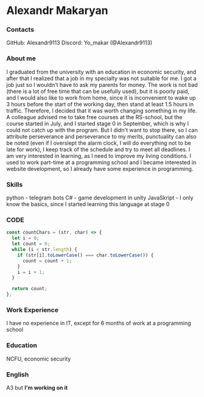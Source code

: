 # Alexandr Makaryan


### Contacts 

GitHub: Alexandr9113
Discord: Yo_makar (@Alexandr9113)


### About me

I graduated from the university with an education in economic security, and after that I realized that a job in my specialty was not suitable for me. I got a job just so I wouldn't have to ask my parents for money. The work is not bad (there is a lot of free time that can be usefully used), but it is poorly paid, and I would also like to work from home, since it is inconvenient to wake up 3 hours before the start of the working day, then stand at least 1.5 hours in traffic. Therefore, I decided that it was worth changing something in my life. A colleague advised me to take free courses at the RS-school, but the course started in July, and I started stage 0 in September, which is why I could not catch up with the program. But I didn't want to stop there, so I can attribute perseverance and perseverance to my merits, punctuality can also be noted (even if I overslept the alarm clock, I will do everything not to be late for work), I keep track of the schedule and try to meet all deadlines.
I am very interested in learning, as I need to improve my living conditions. I used to work part-time at a programming school and I became interested in website development, so I already have some experience in programming.


### Skills

python - telegram bots
C# - game development in unity
JavaSkript - I only know the basics, since I started learning this language at stage 0


### CODE

```javascript
const countChars = (str, char) => {
  let i = 0;
  let count = 0;
  while (i < str.length) {
    if (str[i].toLowerCase() === char.toLowerCase()) {
      count = count + 1;
    }
    i = i + 1;
  }

  return count;
};
```


### Work Experience

I have no experience in IT, except for 6 months of work at a programming school

### Education

NCFU, economic security


### English

A3 but **I'm working on it**